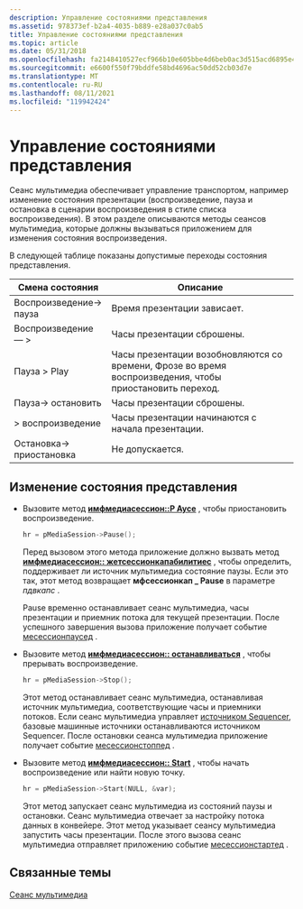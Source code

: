 ```yaml
---
description: Управление состояниями представления
ms.assetid: 978373ef-b2a4-4035-b889-e28a037c0ab5
title: Управление состояниями представления
ms.topic: article
ms.date: 05/31/2018
ms.openlocfilehash: fa2148410527ecf966b10e605bbe4d6beb0ac3d515acd6895e4fc03e73564a72
ms.sourcegitcommit: e6600f550f79bddfe58bd4696ac50dd52cb03d7e
ms.translationtype: MT
ms.contentlocale: ru-RU
ms.lasthandoff: 08/11/2021
ms.locfileid: "119942424"
---
```

# <a name="how-to-control-presentation-states"></a>Управление состояниями представления

Сеанс мультимедиа обеспечивает управление транспортом, например изменение состояния презентации (воспроизведение, пауза и остановка в сценарии воспроизведения в стиле списка воспроизведения). В этом разделе описываются методы сеансов мультимедиа, которые должны вызываться приложением для изменения состояния воспроизведения.

В следующей таблице показаны допустимые переходы состояния представления.



| Смена состояния | Описание                                                                                |
|------------------|--------------------------------------------------------------------------------------------|
| Воспроизведение-> пауза | Время презентации зависает.                                                            |
| Воспроизведение — >  | Часы презентации сброшены.                                                           |
| Пауза > Play | Часы презентации возобновляются со времени, Фрозе во время воспроизведения, чтобы приостановить переход. |
| Пауза-> остановить | Часы презентации сброшены.                                                           |
| > воспроизведение  | Часы презентации начинаются с начала презентации.                      |
| Остановка-> приостановка | Не допускается.                                                                               |



 

## <a name="to-change-presentation-states"></a>Изменение состояния представления

-   Вызовите метод [**имфмедиасессион::P Аусе**](/windows/desktop/api/mfidl/nf-mfidl-imfmediasession-pause) , чтобы приостановить воспроизведение.

    ```C++
    hr = pMediaSession->Pause();
    ```

    

    Перед вызовом этого метода приложение должно вызвать метод [**имфмедиасессион:: жетсессионкапабилитиес**](/windows/desktop/api/mfidl/nf-mfidl-imfmediasession-getsessioncapabilities) , чтобы определить, поддерживает ли источник мультимедиа состояние паузы. Если это так, этот метод возвращает **мфсессионкап \_ Pause** в параметре *пдвкапс* .

    Pause временно останавливает сеанс мультимедиа, часы презентации и приемник потока для текущей презентации. После успешного завершения вызова приложение получает событие [месессионпаусед](mesessionpaused.md) .

-   Вызовите метод [**имфмедиасессион:: останавливаться**](/windows/desktop/api/mfidl/nf-mfidl-imfmediasession-stop) , чтобы прерывать воспроизведение.

    ```C++
    hr = pMediaSession->Stop();
    ```

    

    Этот метод останавливает сеанс мультимедиа, останавливая источник мультимедиа, соответствующие часы и приемники потоков. Если сеанс мультимедиа управляет [источником Sequencer](sequencer-source.md), базовые машинные источники останавливаются источником Sequencer. После остановки сеанса мультимедиа приложение получает событие [месессионстоппед](mesessionstopped.md) .

-   Вызовите метод [**имфмедиасессион:: Start**](/windows/desktop/api/mfidl/nf-mfidl-imfmediasession-start) , чтобы начать воспроизведение или найти новую точку.

    ```C++
    hr = pMediaSession->Start(NULL, &var);
    ```

    

    Этот метод запускает сеанс мультимедиа из состояний паузы и остановки. Сеанс мультимедиа отвечает за настройку потока данных в конвейере. Этот метод указывает сеансу мультимедиа запустить часы презентации. После этого вызова сеанс мультимедиа отправляет приложению событие [месессионстартед](mesessionstarted.md) .

## <a name="related-topics"></a>Связанные темы

<dl> <dt>

[Сеанс мультимедиа](media-session.md)
</dt> </dl>

 

 




